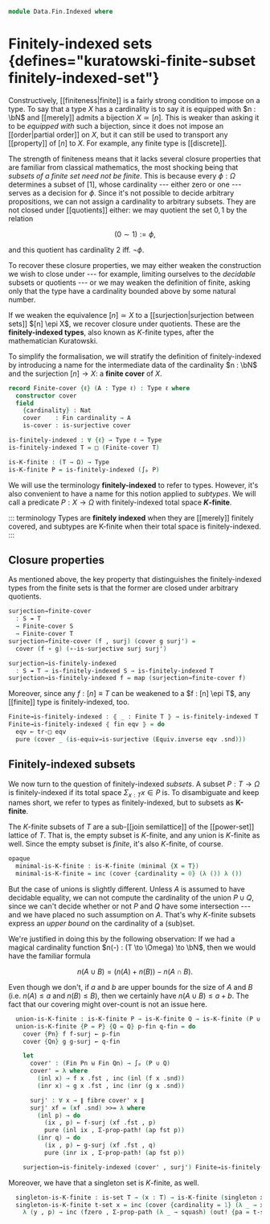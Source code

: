<!--
```agda
open import 1Lab.Prelude

open import Data.Dec.Base
open import Data.Power
open import Data.Fin
open import Data.Sum
```
-->

```agda
module Data.Fin.Indexed where
```

<!--
```agda
private variable
  ℓ : Level
  T S : Type ℓ
  P Q : ℙ S
```
-->

# Finitely-indexed sets {defines="kuratowski-finite-subset finitely-indexed-set"}

Constructively, [[finiteness|finite]] is a fairly strong condition to
impose on a type. To say that a type $X$ has a cardinality is to say it
is equipped with $n : \bN$ and [[merely]] admits a bijection $X \simeq
[n]$. This is weaker than asking it to be _equipped with_ such a
bijection, since it does not impose an [[order|partial order]] on $X$,
but it can still be used to transport any [[property]] of $[n]$ to $X$.
For example, any finite type is [[discrete]].

The strength of finiteness means that it lacks several closure
properties that are familiar from classical mathematics, the most
shocking being that _subsets of a finite set need not be finite_. This
is because every $\phi : \Omega$ determines a subset of $[1]$, whose
cardinality --- either zero or one --- serves as a decision for $\phi$.
Since it's not possible to decide arbitrary propositions, we can not
assign a cardinality to arbitrary subsets. They are not closed under
[[quotients]] either: we may quotient the set ${0,1}$ by the relation

$$
(0 \sim 1) := \phi\text{,}
$$

and this quotient has cardinality $2$ iff. $\neg \phi$.

To recover these closure properties, we may either weaken the
construction we wish to close under --- for example, limiting ourselves
to the _decidable_ subsets or quotients --- or we may weaken the
definition of finite, asking only that the type have a cardinality
bounded above by some natural number.

If we weaken the equivalence $[n] \simeq X$ to a [[surjection|surjection
between sets]] $[n] \epi X$, we recover closure under quotients. These
are the **finitely-indexed types**, also known as $K$-finite types,
after the mathematician Kuratowski.

To simplify the formalisation, we will stratify the definition of
finitely-indexed by introducing a name for the intermediate data of the
cardinality $n : \bN$ and the surjection $[n] \to X$: a **finite cover**
of $X$.

```agda
record Finite-cover {ℓ} (A : Type ℓ) : Type ℓ where
  constructor cover
  field
    {cardinality} : Nat
    cover    : Fin cardinality → A
    is-cover : is-surjective cover

is-finitely-indexed : ∀ {ℓ} → Type ℓ → Type
is-finitely-indexed T = □ (Finite-cover T)

is-K-finite : (T → Ω) → Type
is-K-finite P = is-finitely-indexed (∫ₚ P)
```

<!--
```agda
{-# INLINE cover #-}
```
-->

We will use the terminology **finitely-indexed** to refer to types.
However, it's also convenient to have a name for this notion applied to
_subtypes_. We will call a predicate $P : X \to \Omega$ with
finitely-indexed total space **$K$-finite**.

::: terminology
Types are **finitely indexed** when they are [[merely]] finitely
covered, and subtypes are K-finite when their total space is
finitely-indexed.
:::

## Closure properties

As mentioned above, the key property that distinguishes the
finitely-indexed types from the finite sets is that the former are
closed under arbitrary quotients.

```agda
surjection→finite-cover
  : S ↠ T
  → Finite-cover S
  → Finite-cover T
surjection→finite-cover (f , surj) (cover g surj') =
  cover (f ∘ g) (∘-is-surjective surj surj')

surjection→is-finitely-indexed
  : S ↠ T → is-finitely-indexed S → is-finitely-indexed T
surjection→is-finitely-indexed f = map (surjection→finite-cover f)
```

Moreover, since any $f : [n] \equiv T$ can be weakened to a $f : [n]
\epi T$, any [[finite]] type is finitely-indexed, too.

```agda
Finite→is-finitely-indexed : ⦃ _ : Finite T ⦄ → is-finitely-indexed T
Finite→is-finitely-indexed ⦃ fin eqv ⦄ = do
  eqv ← tr-□ eqv
  pure (cover _ (is-equiv→is-surjective (Equiv.inverse eqv .snd)))
```

## Finitely-indexed subsets

We now turn to the question of finitely-indexed _subsets_. A subset $P :
T \to \Omega$ is finitely-indexed if its total space $\Sigma_{x : T} x
\in P$ is. To disambiguate and keep names short, we refer to types as
finitely-indexed, but to subsets as **K-finite**.

The $K$-finite subsets of $T$ are a sub-[[join semilattice]] of the
[[power-set]] lattice of $T$. That is, the empty subset is $K$-finite,
and any union is $K$-finite as well. Since the empty subset is _finite_,
it's also $K$-finite, of course.

```agda
opaque
  minimal-is-K-finite : is-K-finite (minimal {X = T})
  minimal-is-K-finite = inc (cover {cardinality = 0} (λ ()) λ ())
```

But the case of unions is slightly different. Unless $A$ is assumed to
have decidable equality, we can not compute the cardinality of the union
$P \cup Q$, since we can't decide whether or not $P$ and $Q$ have some
intersection --- and we have placed no such assumption on $A$. That's
why $K$-finite subsets express an _upper bound_ on the cardinality of a
(sub)set.

We're justified in doing this by the following observation: If we had a
magical cardinality function $n(-) : (T \to \Omega) \to \bN$, then we
would have the familiar formula

$$
n(A \cup B) = (n(A) + n(B)) - n(A \cap B)\text{.}
$$

Even though we don't, if $a$ and $b$ are upper bounds for the size of
$A$ and $B$ (i.e. $n(A) \le a$ and $n(B) \le B$), then we certainly have
$n(A \cup B) \le a + b$. The fact that our covering might over-count is
not an issue here.

```agda
  union-is-K-finite : is-K-finite P → is-K-finite Q → is-K-finite (P ∪ Q)
  union-is-K-finite {P = P} {Q = Q} p-fin q-fin = do
    cover {Pn} f f-surj ← p-fin
    cover {Qn} g g-surj ← q-fin

    let
      cover' : (Fin Pn ⊎ Fin Qn) → ∫ₚ (P ∪ Q)
      cover' = λ where
        (inl x) → f x .fst , inc (inl (f x .snd))
        (inr x) → g x .fst , inc (inr (g x .snd))

      surj' : ∀ x → ∥ fibre cover' x ∥
      surj' xf = (xf .snd) >>= λ where
        (inl p) → do
          (ix , p) ← f-surj (xf .fst , p)
          pure (inl ix , Σ-prop-path! (ap fst p))
        (inr q) → do
          (ix , p) ← g-surj (xf .fst , q)
          pure (inr ix , Σ-prop-path! (ap fst p))

    surjection→is-finitely-indexed (cover' , surj') Finite→is-finitely-indexed
```

Moreover, we have that a singleton set is $K$-finite, as well.

```agda
  singleton-is-K-finite : is-set T → (x : T) → is-K-finite (singleton x)
  singleton-is-K-finite t-set x = inc (cover {cardinality = 1} (λ _ → x , inc refl)
    λ (y , p) → inc (fzero , Σ-prop-path (λ _ → squash) (out! {pa = t-set _ _} p)))
```

